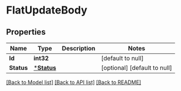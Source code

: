 # FlatUpdateBody

## Properties
Name | Type | Description | Notes
------------ | ------------- | ------------- | -------------
**Id** | **int32** |  | [default to null]
**Status** | [***Status**](Status.md) |  | [optional] [default to null]

[[Back to Model list]](../README.md#documentation-for-models) [[Back to API list]](../README.md#documentation-for-api-endpoints) [[Back to README]](../README.md)

